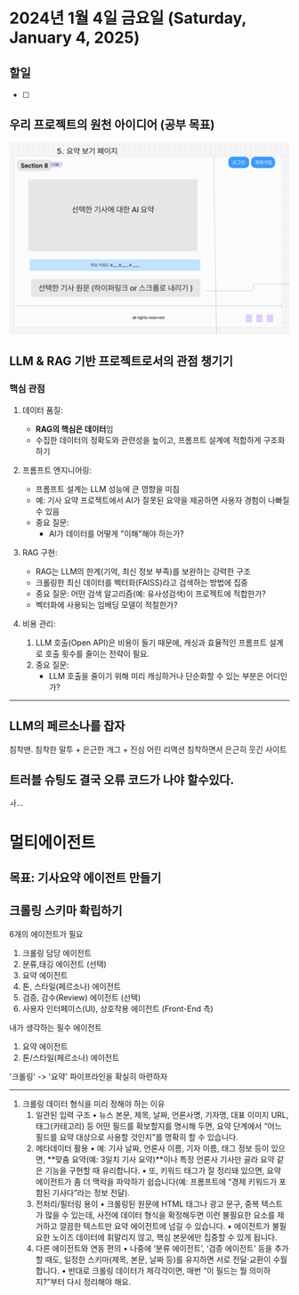 # 2024년 1월 4일 금요일 (Saturday, January 4, 2025)
## 할일
- [ ] 

## 우리 프로젝트의 원천 아이디어 (공부 목표)
![image](../image/Screenshot%202025-01-04.png)


## LLM & RAG 기반 프로젝트로서의 관점 챙기기
### 핵심 관점
1. 데이터 품질:
   - **RAG의 핵심은 데이터**임
   - 수집한 데이터의 정확도와 관련성을 높이고, 프롬프트 설계에 적합하게 구조화 하기
  
2. 프롬프트 엔지니어링:
   - 프롬프트 설계는 LLM 성능에 큰 영향을 미침
   - 예: 기사 요약 프로젝트에서 AI가 잘못된 요약을 제공하면 사용자 경험이 나빠질 수 있음
   - 중요 질문:
     - AI가 데이터를 어떻게 "이해"해야 하는가?
3. RAG 구현:
   - RAG는 LLM의 한계(기억, 최신 정보 부족)를 보완하는 강력한 구조
   - 크롤링한 최신 데이터를 벡터화(FAISS)라고 검색하는 방법에 집중
   - 중요 질문: 어떤 검색 알고리즘(예: 유사성검색)이 프로젝트에 적합한가?
   - 벡터화에 사용되는 임베딩 모델이 적절한가?
4. 비용 관리:
   1. LLM 호출(Open API)은 비용이 들기 때문에, 캐싱과 효율적인 프롬프트 설계로 호출 횟수를 줄이는 전략이 필요.
   2. 중요 질문:
      - LLM 호출을 줄이기 위해 미리 캐싱하거나 단순화할 수 있는 부분은 어디인가? 


---
## LLM의 페르소나를 잡자
침착맨. 침착한 말투 + 은근한 개그 + 진심 어린 리액션
침착하면서 은근히 웃긴 사이트


## 트러블 슈팅도 결국 오류 코드가 나야 할수있다.
ㅘ...

# 멀티에이전트
## 목표: 기사요약 에이전트 만들기
## 크롤링 스키마 확립하기

6개의 에이전트가 필요
1. 크롤링 담당 에이전트
2. 분류,태깅 에이전트 (선택)
3. 요약 에이전트
4. 톤, 스타일(페르소나) 에이전트
5. 검증, 감수(Review) 에이전트 (선택)
6. 사용자 인터페이스(UI), 상호작용 에이전트 (Front-End 측)

내가 생각하는 필수 에이전트
1. 요약 에이전트
2. 톤/스타일(페르소나) 에이전트


'크롤링' -> '요약' 파이프라인을 확실히 마련하자

--- 

1. 크롤링 데이터 형식을 미리 정해야 하는 이유
	1.	일관된 입력 구조
	•	뉴스 본문, 제목, 날짜, 언론사명, 기자명, 대표 이미지 URL, 태그(카테고리) 등 어떤 필드를 확보할지를 명시해 두면, 요약 단계에서 “어느 필드를 요약 대상으로 사용할 것인지”를 명확히 할 수 있습니다.
	2.	메타데이터 활용
	•	예: 기사 날짜, 언론사 이름, 기자 이름, 태그 정보 등이 있으면, **맞춤 요약(예: 3일치 기사 요약)**이나 특정 언론사 기사만 골라 요약 같은 기능을 구현할 때 유리합니다.
	•	또, 키워드 태그가 잘 정리돼 있으면, 요약 에이전트가 좀 더 맥락을 파악하기 쉽습니다(예: 프롬프트에 “경제 키워드가 포함된 기사다”라는 정보 전달).
	3.	전처리/필터링 용이
	•	크롤링된 원문에 HTML 태그나 광고 문구, 중복 텍스트가 많을 수 있는데, 사전에 데이터 형식을 확정해두면 이런 불필요한 요소를 제거하고 깔끔한 텍스트만 요약 에이전트에 넘길 수 있습니다.
	•	에이전트가 불필요한 노이즈 데이터에 휘말리지 않고, 핵심 본문에만 집중할 수 있게 됩니다.
	4.	다른 에이전트와 연동 편의
	•	나중에 ‘분류 에이전트’, ‘검증 에이전트’ 등을 추가할 때도, 일정한 스키마(제목, 본문, 날짜 등)를 유지하면 서로 전달·교환이 수월합니다.
	•	반대로 크롤링 데이터가 제각각이면, 매번 “이 필드는 뭘 의미하지?”부터 다시 정리해야 해요.

